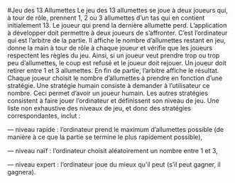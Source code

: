 #Jeu des 13 Allumettes
Le jeu des 13 allumettes se joue à deux joueurs qui, à tour de rôle, prennent 1, 2 ou 3 allumettes
d’un tas qui en contient initialement 13. Le joueur qui prend la dernière allumette perd.
L’application à développer doit permettre à deux joueurs de s’affronter. C’est l’ordinateur qui
est l’arbitre de la partie. Il affiche le nombre d’allumettes restant en jeu, donne la main à tour de
rôle à chaque joueur et vérifie que les joueurs respectent les règles du jeu. Ainsi, si un joueur
veut prendre trop ou trop peu d’allumettes, le coup est refusé et le joueur doit rejouer. Un joueur
doit retirer entre 1 et 3 allumettes. En fin de partie, l’arbitre affiche le résultat.
Chaque joueur choisit le nombre d’allumettes à prendre en fonction d’une stratégie. Une
stratégie humain consiste à demander à l’utilisateur ce nombre. Ceci permet d’avoir un joueur
humain. Les autres stratégies consistent à faire jouer l’ordinateur et définissent son niveau de jeu.
Une liste non exhaustive des niveaux de jeu, et donc des stratégies correspondantes, inclut :

— niveau rapide : l’ordinateur prend le maximum d’allumettes possible (de manière à ce que
la partie se termine le plus rapidement possible),

— niveau naïf : l’ordinateur choisit aléatoirement un nombre entre 1 et 3,

— niveau expert : l’ordinateur joue du mieux qu’il peut (s’il peut gagner, il gagnera).
